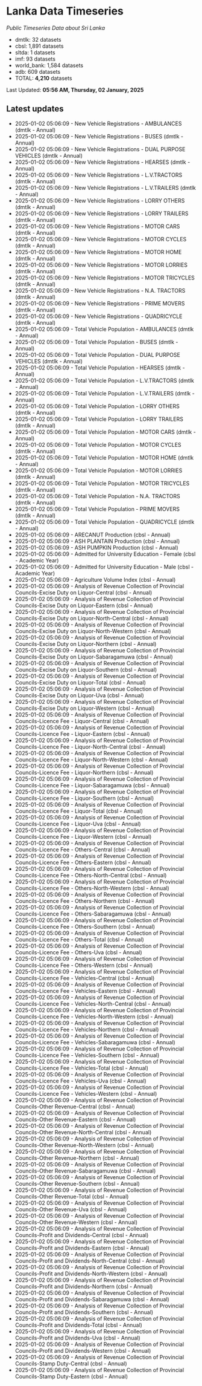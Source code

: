 # Lanka Data Timeseries
*Public Timeseries Data about Sri Lanka*

* dmtlk: 32 datasets
* cbsl: 1,891 datasets
* sltda: 1 datasets
* imf: 93 datasets
* world_bank: 1,584 datasets
* adb: 609 datasets
* TOTAL: **4,210** datasets

Last Updated: **05:56 AM, Thursday, 02 January, 2025**

## Latest updates

* 2025-01-02 05:06:09 - New Vehicle Registrations - AMBULANCES (dmtlk - Annual)
* 2025-01-02 05:06:09 - New Vehicle Registrations - BUSES (dmtlk - Annual)
* 2025-01-02 05:06:09 - New Vehicle Registrations - DUAL PURPOSE VEHICLES (dmtlk - Annual)
* 2025-01-02 05:06:09 - New Vehicle Registrations - HEARSES (dmtlk - Annual)
* 2025-01-02 05:06:09 - New Vehicle Registrations - L.V.TRACTORS (dmtlk - Annual)
* 2025-01-02 05:06:09 - New Vehicle Registrations - L.V.TRAILERS (dmtlk - Annual)
* 2025-01-02 05:06:09 - New Vehicle Registrations - LORRY OTHERS (dmtlk - Annual)
* 2025-01-02 05:06:09 - New Vehicle Registrations - LORRY TRAILERS (dmtlk - Annual)
* 2025-01-02 05:06:09 - New Vehicle Registrations - MOTOR CARS (dmtlk - Annual)
* 2025-01-02 05:06:09 - New Vehicle Registrations - MOTOR CYCLES (dmtlk - Annual)
* 2025-01-02 05:06:09 - New Vehicle Registrations - MOTOR HOME (dmtlk - Annual)
* 2025-01-02 05:06:09 - New Vehicle Registrations - MOTOR LORRIES (dmtlk - Annual)
* 2025-01-02 05:06:09 - New Vehicle Registrations - MOTOR TRICYCLES (dmtlk - Annual)
* 2025-01-02 05:06:09 - New Vehicle Registrations - N.A. TRACTORS (dmtlk - Annual)
* 2025-01-02 05:06:09 - New Vehicle Registrations - PRIME MOVERS (dmtlk - Annual)
* 2025-01-02 05:06:09 - New Vehicle Registrations - QUADRICYCLE (dmtlk - Annual)
* 2025-01-02 05:06:09 - Total Vehicle Population - AMBULANCES (dmtlk - Annual)
* 2025-01-02 05:06:09 - Total Vehicle Population - BUSES (dmtlk - Annual)
* 2025-01-02 05:06:09 - Total Vehicle Population - DUAL PURPOSE VEHICLES (dmtlk - Annual)
* 2025-01-02 05:06:09 - Total Vehicle Population - HEARSES (dmtlk - Annual)
* 2025-01-02 05:06:09 - Total Vehicle Population - L.V.TRACTORS (dmtlk - Annual)
* 2025-01-02 05:06:09 - Total Vehicle Population - L.V.TRAILERS (dmtlk - Annual)
* 2025-01-02 05:06:09 - Total Vehicle Population - LORRY OTHERS (dmtlk - Annual)
* 2025-01-02 05:06:09 - Total Vehicle Population - LORRY TRAILERS (dmtlk - Annual)
* 2025-01-02 05:06:09 - Total Vehicle Population - MOTOR CARS (dmtlk - Annual)
* 2025-01-02 05:06:09 - Total Vehicle Population - MOTOR CYCLES (dmtlk - Annual)
* 2025-01-02 05:06:09 - Total Vehicle Population - MOTOR HOME (dmtlk - Annual)
* 2025-01-02 05:06:09 - Total Vehicle Population - MOTOR LORRIES (dmtlk - Annual)
* 2025-01-02 05:06:09 - Total Vehicle Population - MOTOR TRICYCLES (dmtlk - Annual)
* 2025-01-02 05:06:09 - Total Vehicle Population - N.A. TRACTORS (dmtlk - Annual)
* 2025-01-02 05:06:09 - Total Vehicle Population - PRIME MOVERS (dmtlk - Annual)
* 2025-01-02 05:06:09 - Total Vehicle Population - QUADRICYCLE (dmtlk - Annual)
* 2025-01-02 05:06:09 - ARECANUT Production (cbsl - Annual)
* 2025-01-02 05:06:09 - ASH PLANTAIN Production (cbsl - Annual)
* 2025-01-02 05:06:09 - ASH PUMPKIN Production (cbsl - Annual)
* 2025-01-02 05:06:09 - Admitted for University Education - Female (cbsl - Academic Year)
* 2025-01-02 05:06:09 - Admitted for University Education - Male (cbsl - Academic Year)
* 2025-01-02 05:06:09 - Agriculture Volume Index (cbsl - Annual)
* 2025-01-02 05:06:09 - Analysis of Revenue Collection of Provincial Councils-Excise Duty on Liquor-Central (cbsl - Annual)
* 2025-01-02 05:06:09 - Analysis of Revenue Collection of Provincial Councils-Excise Duty on Liquor-Eastern (cbsl - Annual)
* 2025-01-02 05:06:09 - Analysis of Revenue Collection of Provincial Councils-Excise Duty on Liquor-North-Central (cbsl - Annual)
* 2025-01-02 05:06:09 - Analysis of Revenue Collection of Provincial Councils-Excise Duty on Liquor-North-Western (cbsl - Annual)
* 2025-01-02 05:06:09 - Analysis of Revenue Collection of Provincial Councils-Excise Duty on Liquor-Northern (cbsl - Annual)
* 2025-01-02 05:06:09 - Analysis of Revenue Collection of Provincial Councils-Excise Duty on Liquor-Sabaragamuwa (cbsl - Annual)
* 2025-01-02 05:06:09 - Analysis of Revenue Collection of Provincial Councils-Excise Duty on Liquor-Southern (cbsl - Annual)
* 2025-01-02 05:06:09 - Analysis of Revenue Collection of Provincial Councils-Excise Duty on Liquor-Total (cbsl - Annual)
* 2025-01-02 05:06:09 - Analysis of Revenue Collection of Provincial Councils-Excise Duty on Liquor-Uva (cbsl - Annual)
* 2025-01-02 05:06:09 - Analysis of Revenue Collection of Provincial Councils-Excise Duty on Liquor-Western (cbsl - Annual)
* 2025-01-02 05:06:09 - Analysis of Revenue Collection of Provincial Councils-Licence Fee - Liquor-Central (cbsl - Annual)
* 2025-01-02 05:06:09 - Analysis of Revenue Collection of Provincial Councils-Licence Fee - Liquor-Eastern (cbsl - Annual)
* 2025-01-02 05:06:09 - Analysis of Revenue Collection of Provincial Councils-Licence Fee - Liquor-North-Central (cbsl - Annual)
* 2025-01-02 05:06:09 - Analysis of Revenue Collection of Provincial Councils-Licence Fee - Liquor-North-Western (cbsl - Annual)
* 2025-01-02 05:06:09 - Analysis of Revenue Collection of Provincial Councils-Licence Fee - Liquor-Northern (cbsl - Annual)
* 2025-01-02 05:06:09 - Analysis of Revenue Collection of Provincial Councils-Licence Fee - Liquor-Sabaragamuwa (cbsl - Annual)
* 2025-01-02 05:06:09 - Analysis of Revenue Collection of Provincial Councils-Licence Fee - Liquor-Southern (cbsl - Annual)
* 2025-01-02 05:06:09 - Analysis of Revenue Collection of Provincial Councils-Licence Fee - Liquor-Total (cbsl - Annual)
* 2025-01-02 05:06:09 - Analysis of Revenue Collection of Provincial Councils-Licence Fee - Liquor-Uva (cbsl - Annual)
* 2025-01-02 05:06:09 - Analysis of Revenue Collection of Provincial Councils-Licence Fee - Liquor-Western (cbsl - Annual)
* 2025-01-02 05:06:09 - Analysis of Revenue Collection of Provincial Councils-Licence Fee - Others-Central (cbsl - Annual)
* 2025-01-02 05:06:09 - Analysis of Revenue Collection of Provincial Councils-Licence Fee - Others-Eastern (cbsl - Annual)
* 2025-01-02 05:06:09 - Analysis of Revenue Collection of Provincial Councils-Licence Fee - Others-North-Central (cbsl - Annual)
* 2025-01-02 05:06:09 - Analysis of Revenue Collection of Provincial Councils-Licence Fee - Others-North-Western (cbsl - Annual)
* 2025-01-02 05:06:09 - Analysis of Revenue Collection of Provincial Councils-Licence Fee - Others-Northern (cbsl - Annual)
* 2025-01-02 05:06:09 - Analysis of Revenue Collection of Provincial Councils-Licence Fee - Others-Sabaragamuwa (cbsl - Annual)
* 2025-01-02 05:06:09 - Analysis of Revenue Collection of Provincial Councils-Licence Fee - Others-Southern (cbsl - Annual)
* 2025-01-02 05:06:09 - Analysis of Revenue Collection of Provincial Councils-Licence Fee - Others-Total (cbsl - Annual)
* 2025-01-02 05:06:09 - Analysis of Revenue Collection of Provincial Councils-Licence Fee - Others-Uva (cbsl - Annual)
* 2025-01-02 05:06:09 - Analysis of Revenue Collection of Provincial Councils-Licence Fee - Others-Western (cbsl - Annual)
* 2025-01-02 05:06:09 - Analysis of Revenue Collection of Provincial Councils-Licence Fee - Vehicles-Central (cbsl - Annual)
* 2025-01-02 05:06:09 - Analysis of Revenue Collection of Provincial Councils-Licence Fee - Vehicles-Eastern (cbsl - Annual)
* 2025-01-02 05:06:09 - Analysis of Revenue Collection of Provincial Councils-Licence Fee - Vehicles-North-Central (cbsl - Annual)
* 2025-01-02 05:06:09 - Analysis of Revenue Collection of Provincial Councils-Licence Fee - Vehicles-North-Western (cbsl - Annual)
* 2025-01-02 05:06:09 - Analysis of Revenue Collection of Provincial Councils-Licence Fee - Vehicles-Northern (cbsl - Annual)
* 2025-01-02 05:06:09 - Analysis of Revenue Collection of Provincial Councils-Licence Fee - Vehicles-Sabaragamuwa (cbsl - Annual)
* 2025-01-02 05:06:09 - Analysis of Revenue Collection of Provincial Councils-Licence Fee - Vehicles-Southern (cbsl - Annual)
* 2025-01-02 05:06:09 - Analysis of Revenue Collection of Provincial Councils-Licence Fee - Vehicles-Total (cbsl - Annual)
* 2025-01-02 05:06:09 - Analysis of Revenue Collection of Provincial Councils-Licence Fee - Vehicles-Uva (cbsl - Annual)
* 2025-01-02 05:06:09 - Analysis of Revenue Collection of Provincial Councils-Licence Fee - Vehicles-Western (cbsl - Annual)
* 2025-01-02 05:06:09 - Analysis of Revenue Collection of Provincial Councils-Other Revenue-Central (cbsl - Annual)
* 2025-01-02 05:06:09 - Analysis of Revenue Collection of Provincial Councils-Other Revenue-Eastern (cbsl - Annual)
* 2025-01-02 05:06:09 - Analysis of Revenue Collection of Provincial Councils-Other Revenue-North-Central (cbsl - Annual)
* 2025-01-02 05:06:09 - Analysis of Revenue Collection of Provincial Councils-Other Revenue-North-Western (cbsl - Annual)
* 2025-01-02 05:06:09 - Analysis of Revenue Collection of Provincial Councils-Other Revenue-Northern (cbsl - Annual)
* 2025-01-02 05:06:09 - Analysis of Revenue Collection of Provincial Councils-Other Revenue-Sabaragamuwa (cbsl - Annual)
* 2025-01-02 05:06:09 - Analysis of Revenue Collection of Provincial Councils-Other Revenue-Southern (cbsl - Annual)
* 2025-01-02 05:06:09 - Analysis of Revenue Collection of Provincial Councils-Other Revenue-Total (cbsl - Annual)
* 2025-01-02 05:06:09 - Analysis of Revenue Collection of Provincial Councils-Other Revenue-Uva (cbsl - Annual)
* 2025-01-02 05:06:09 - Analysis of Revenue Collection of Provincial Councils-Other Revenue-Western (cbsl - Annual)
* 2025-01-02 05:06:09 - Analysis of Revenue Collection of Provincial Councils-Profit and Dividends-Central (cbsl - Annual)
* 2025-01-02 05:06:09 - Analysis of Revenue Collection of Provincial Councils-Profit and Dividends-Eastern (cbsl - Annual)
* 2025-01-02 05:06:09 - Analysis of Revenue Collection of Provincial Councils-Profit and Dividends-North-Central (cbsl - Annual)
* 2025-01-02 05:06:09 - Analysis of Revenue Collection of Provincial Councils-Profit and Dividends-North-Western (cbsl - Annual)
* 2025-01-02 05:06:09 - Analysis of Revenue Collection of Provincial Councils-Profit and Dividends-Northern (cbsl - Annual)
* 2025-01-02 05:06:09 - Analysis of Revenue Collection of Provincial Councils-Profit and Dividends-Sabaragamuwa (cbsl - Annual)
* 2025-01-02 05:06:09 - Analysis of Revenue Collection of Provincial Councils-Profit and Dividends-Southern (cbsl - Annual)
* 2025-01-02 05:06:09 - Analysis of Revenue Collection of Provincial Councils-Profit and Dividends-Total (cbsl - Annual)
* 2025-01-02 05:06:09 - Analysis of Revenue Collection of Provincial Councils-Profit and Dividends-Uva (cbsl - Annual)
* 2025-01-02 05:06:09 - Analysis of Revenue Collection of Provincial Councils-Profit and Dividends-Western (cbsl - Annual)
* 2025-01-02 05:06:09 - Analysis of Revenue Collection of Provincial Councils-Stamp Duty-Central (cbsl - Annual)
* 2025-01-02 05:06:09 - Analysis of Revenue Collection of Provincial Councils-Stamp Duty-Eastern (cbsl - Annual)